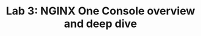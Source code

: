 ---
title: "Lab 3: NGINX One Console overview and deep dive"
weight: 300
toc: true
nd-content-type: tutorial
nd-product: nginx-one
---